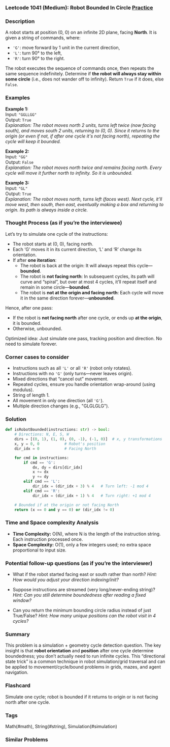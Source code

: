 ### Leetcode 1041 (Medium): Robot Bounded In Circle [Practice](https://leetcode.com/problems/robot-bounded-in-circle)

### Description  
A robot starts at position (0, 0) on an infinite 2D plane, facing **North**. It is given a string of commands, where:
- `'G'`: move forward by 1 unit in the current direction,
- `'L'`: turn 90° to the left,
- `'R'`: turn 90° to the right.

The robot executes the sequence of commands once, then repeats the same sequence indefinitely. Determine if **the robot will always stay within some circle** (i.e., does not wander off to infinity). Return `True` if it does, else `False`.

### Examples  

**Example 1:**  
Input: `"GGLLGG"`  
Output: `True`  
*Explanation: The robot moves north 2 units, turns left twice (now facing south), and moves south 2 units, returning to (0, 0). Since it returns to the origin (or even if not, if after one cycle it's not facing north), repeating the cycle will keep it bounded.*

**Example 2:**  
Input: `"GG"`  
Output: `False`  
*Explanation: The robot moves north twice and remains facing north. Every cycle will move it further north to infinity. So it is unbounded.*

**Example 3:**  
Input: `"GL"`  
Output: `True`  
*Explanation: The robot moves north, turns left (faces west). Next cycle, it'll move west, then south, then east, eventually making a box and returning to origin. Its path is always inside a circle.*

### Thought Process (as if you’re the interviewee)  
Let’s try to simulate one cycle of the instructions:
- The robot starts at (0, 0), facing north.
- Each ‘G’ moves it in its current direction, ‘L’ and ‘R’ change its orientation.
- If after **one iteration**:
    - The robot is back at the origin: It will always repeat this cycle—**bounded**.
    - The robot is **not facing north**: In subsequent cycles, its path will curve and “spiral”, but over at most 4 cycles, it’ll repeat itself and remain in some circle—**bounded**.
    - The robot is **not at the origin and facing north**: Each cycle will move it in the same direction forever—**unbounded**.

Hence, after one pass:
- If the robot is **not facing north** after one cycle, or ends up **at the origin**, it is bounded.
- Otherwise, unbounded.

Optimized idea: Just simulate one pass, tracking position and direction. No need to simulate forever.

### Corner cases to consider  
- Instructions such as all `'L'` or all `'R'` (robot only rotates).
- Instructions with no `'G'` (only turns—never leaves origin).
- Mixed directions that “cancel out” movement.
- Repeated cycles, ensure you handle orientation wrap-around (using modulus).
- String of length 1.
- All movement in only one direction (all `'G'`).
- Multiple direction changes (e.g., "GLGLGLG").

### Solution

```python
def isRobotBounded(instructions: str) -> bool:
    # Directions: N, E, S, W
    dirs = [(0, 1), (1, 0), (0, -1), (-1, 0)]  # x, y transformations
    x, y = 0, 0           # Robot's position
    dir_idx = 0           # Facing North

    for cmd in instructions:
        if cmd == 'G':
            dx, dy = dirs[dir_idx]
            x += dx
            y += dy
        elif cmd == 'L':
            dir_idx = (dir_idx + 3) % 4   # Turn left: -1 mod 4
        elif cmd == 'R':
            dir_idx = (dir_idx + 1) % 4   # Turn right: +1 mod 4

    # Bounded if at the origin or not facing North
    return (x == 0 and y == 0) or (dir_idx != 0)
```

### Time and Space complexity Analysis  

- **Time Complexity:** O(N), where N is the length of the instruction string. Each instruction processed once.
- **Space Complexity:** O(1), only a few integers used; no extra space proportional to input size.

### Potential follow-up questions (as if you’re the interviewer)  

- What if the robot started facing east or south rather than north?
  *Hint: How would you adjust your direction indexing/init?*

- Suppose instructions are streamed (very long/never-ending string)?
  *Hint: Can you still determine boundedness after reading a fixed window?*

- Can you return the minimum bounding circle radius instead of just True/False?
  *Hint: How many unique positions can the robot visit in 4 cycles?*

### Summary
This problem is a simulation + geometry cycle detection question. The key insight is that **robot orientation** and **position** after one cycle determine boundedness; you don’t actually need to run infinite cycles. This “directional state trick” is a common technique in robot simulation/grid traversal and can be applied to movement/cycle/bound problems in grids, mazes, and agent navigation.


### Flashcard
Simulate one cycle; robot is bounded if it returns to origin or is not facing north after one cycle.

### Tags
Math(#math), String(#string), Simulation(#simulation)

### Similar Problems
